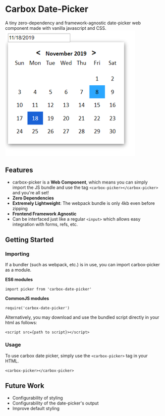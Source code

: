 # Carbox Date-Picker
A tiny zero-dependency and framework-agnostic date-picker web component made with vanilla javascript and CSS.
![screenshot](screenshot.png)

## Features

- carbox-picker is a **Web Component**, which means you can simply import the JS bundle and use the tag `<carbox-picker></carbox-picker>` and you're all set!
- **Zero Dependencies**
- **Extremely Lightweight**: The webpack bundle is only 4kb even before zipping
- **Frontend Framework Agnostic**
- Can be interfaced just like a regular `<input>` which allows easy integration with forms, refs, etc.

## Getting Started
### Importing
If a bundler (such as webpack, etc.) is in use, you can import carbox-picker as a module.

**ES6 modules**
```
import picker from 'carbox-date-picker'
```
**CommonJS modules**
```
require('carbox-date-picker')
```

Alternatively, you may download and use the bundled script directly in your html as follows:
```
<script src={path to script}></script>
```

### Usage
To use carbox date picker, simply use the `<carbox-picker>` tag in your HTML.
```
<carbox-picker></carbox-picker>
```

## Future Work
- Configurability of styling
- Configurability of the date-picker's output
- Improve default styling